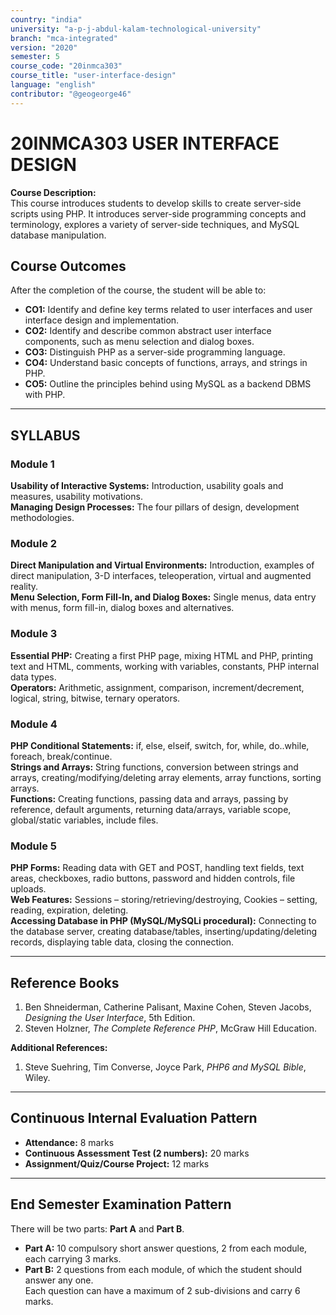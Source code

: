 ```yaml
---
country: "india"
university: "a-p-j-abdul-kalam-technological-university"
branch: "mca-integrated"
version: "2020"
semester: 5
course_code: "20inmca303"
course_title: "user-interface-design"
language: "english"
contributor: "@geogeorge46"
---
```


# 20INMCA303 USER INTERFACE DESIGN

**Course Description:**  
This course introduces students to develop skills to create server-side scripts using PHP. It introduces server-side programming concepts and terminology, explores a variety of server-side techniques, and MySQL database manipulation.

## Course Outcomes

After the completion of the course, the student will be able to:

- **CO1:** Identify and define key terms related to user interfaces and user interface design and implementation.  
- **CO2:** Identify and describe common abstract user interface components, such as menu selection and dialog boxes.  
- **CO3:** Distinguish PHP as a server-side programming language.  
- **CO4:** Understand basic concepts of functions, arrays, and strings in PHP.  
- **CO5:** Outline the principles behind using MySQL as a backend DBMS with PHP.

---

## SYLLABUS

### **Module 1**
**Usability of Interactive Systems:** Introduction, usability goals and measures, usability motivations.  
**Managing Design Processes:** The four pillars of design, development methodologies.

### **Module 2**
**Direct Manipulation and Virtual Environments:** Introduction, examples of direct manipulation, 3-D interfaces, teleoperation, virtual and augmented reality.  
**Menu Selection, Form Fill-In, and Dialog Boxes:** Single menus, data entry with menus, form fill-in, dialog boxes and alternatives.

### **Module 3**
**Essential PHP:** Creating a first PHP page, mixing HTML and PHP, printing text and HTML, comments, working with variables, constants, PHP internal data types.  
**Operators:** Arithmetic, assignment, comparison, increment/decrement, logical, string, bitwise, ternary operators.

### **Module 4**
**PHP Conditional Statements:** if, else, elseif, switch, for, while, do..while, foreach, break/continue.  
**Strings and Arrays:** String functions, conversion between strings and arrays, creating/modifying/deleting array elements, array functions, sorting arrays.  
**Functions:** Creating functions, passing data and arrays, passing by reference, default arguments, returning data/arrays, variable scope, global/static variables, include files.

### **Module 5**
**PHP Forms:** Reading data with GET and POST, handling text fields, text areas, checkboxes, radio buttons, password and hidden controls, file uploads.  
**Web Features:** Sessions – storing/retrieving/destroying, Cookies – setting, reading, expiration, deleting.  
**Accessing Database in PHP (MySQL/MySQLi procedural):** Connecting to the database server, creating database/tables, inserting/updating/deleting records, displaying table data, closing the connection.

---

## Reference Books

1. Ben Shneiderman, Catherine Palisant, Maxine Cohen, Steven Jacobs, *Designing the User Interface*, 5th Edition.  
2. Steven Holzner, *The Complete Reference PHP*, McGraw Hill Education.  

**Additional References:**

1. Steve Suehring, Tim Converse, Joyce Park, *PHP6 and MySQL Bible*, Wiley.

---

## Continuous Internal Evaluation Pattern

- **Attendance:** 8 marks  
- **Continuous Assessment Test (2 numbers):** 20 marks  
- **Assignment/Quiz/Course Project:** 12 marks  

---

## End Semester Examination Pattern

There will be two parts: **Part A** and **Part B**.  
- **Part A:** 10 compulsory short answer questions, 2 from each module, each carrying 3 marks.  
- **Part B:** 2 questions from each module, of which the student should answer any one.  
Each question can have a maximum of 2 sub-divisions and carry 6 marks.
